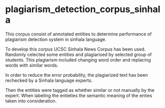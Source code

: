 # plagiarism_detection_corpus_sinhala


This corpus consist of annotated entities to determine performance of plagiarism detection system in sinhala language.

To develop this corpus UCSC Sinhala News Corpus has been used. Randomly celected some entities and plagiarised by selected group of students. This plagiarism included changing word order and replacing words with similar words.

In order to reduce the error probability, the plagiarized text has been rechecked by a Sinhala language experts. 

Then the entities were tagged as whether similar or not manually by the expert. When labeling the entieties the semantic meaning of the enties taken into consideration.


